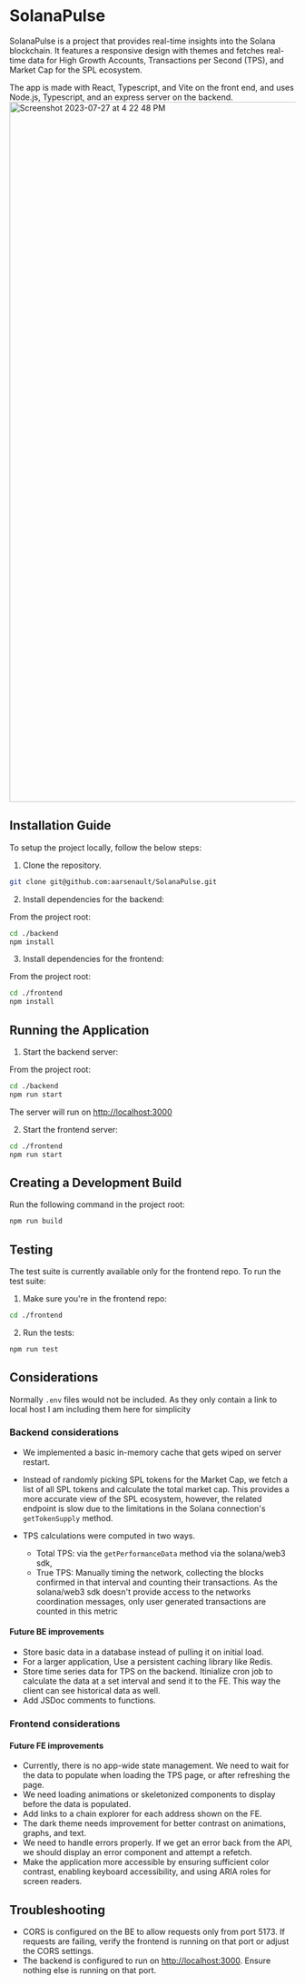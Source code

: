 # SolanaPulse

SolanaPulse is a project that provides real-time insights into the Solana blockchain. It features a responsive design with themes and fetches real-time data for High Growth Accounts, Transactions per Second (TPS), and Market Cap for the SPL ecosystem.

The app is made with React, Typescript, and Vite on the front end, and uses Node.js, Typescript, and an express server on the backend. 
<img width="1234" alt="Screenshot 2023-07-27 at 4 22 48 PM" src="https://github.com/aarsenault/SolanaPulse/assets/5014978/71a93ca1-db2a-4ec2-91a9-8a69f8d61a12">


## Installation Guide

To setup the project locally, follow the below steps:

1. Clone the repository.

```bash
git clone git@github.com:aarsenault/SolanaPulse.git
```

2. Install dependencies for the backend:

From the project root:
```bash
cd ./backend
npm install
```

3. Install dependencies for the frontend:

From the project root:
```bash
cd ./frontend
npm install
```

## Running the Application

1. Start the backend server:

From the project root:
```bash
cd ./backend
npm run start
```

The server will run on [http://localhost:3000](http://localhost:3000)

2. Start the frontend server:

```bash
cd ./frontend
npm run start
```

## Creating a Development Build

Run the following command in the project root:

```bash
npm run build
```

## Testing

The test suite is currently available only for the frontend repo. To run the test suite:

1. Make sure you're in the frontend repo:

```bash
cd ./frontend
```

2. Run the tests:

```bash
npm run test
```

## Considerations

Normally `.env` files would not be included. As they only contain a link to local host I am including them here for simplicity


### Backend considerations

- We implemented a basic in-memory cache that gets wiped on server restart.
- Instead of randomly picking SPL tokens for the Market Cap, we fetch a list of all SPL tokens and calculate the total market cap.
This provides a more accurate view of the SPL ecosystem, however, the related endpoint is slow due to the limitations in the Solana connection's `getTokenSupply` method.

- TPS calculations were computed in two ways.
  - Total TPS: via the `getPerformanceData` method via the solana/web3 sdk,
  - True TPS: Manually timing the network, collecting the blocks confirmed in that interval and counting their transactions. As the solana/web3 sdk doesn't provide access to the networks coordination messages, only user generated transactions are counted in this metric

#### Future BE improvements

- Store basic data in a database instead of pulling it on initial load.
- For a larger application, Use a persistent caching library like Redis.
- Store time series data for TPS on the backend. Itinialize cron job to calculate the data at a set interval and send it to the FE. This way the client can see historical data as well.
- Add JSDoc comments to functions.

### Frontend considerations


#### Future FE improvements
- Currently, there is no app-wide state management. We need to wait for the data to populate when loading the TPS page, or after refreshing the page.
- We need loading animations or skeletonized components to display before the data is populated.
- Add links to a chain explorer for each address shown on the FE.
- The dark theme needs improvement for better contrast on animations, graphs, and text.
- We need to handle errors properly. If we get an error back from the API, we should display an error component and attempt a refetch.
- Make the application more accessible by ensuring sufficient color contrast, enabling keyboard accessibility, and using ARIA roles for screen readers.

## Troubleshooting

- CORS is configured on the BE to allow requests only from port 5173. If requests are failing, verify the frontend is running on that port or adjust the CORS settings.
- The backend is configured to run on [http://localhost:3000](http://localhost:3000). Ensure nothing else is running on that port.
